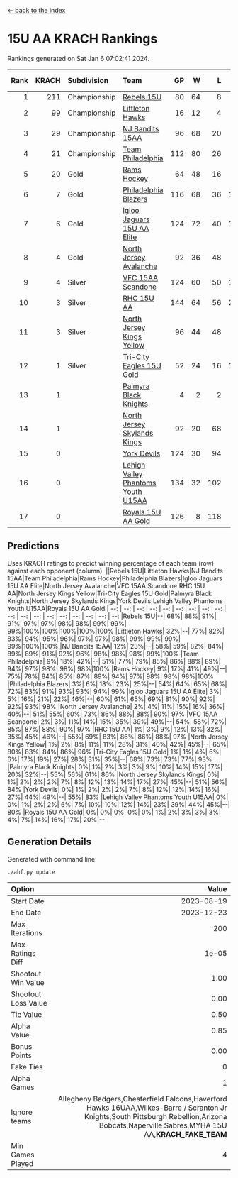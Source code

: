 [<- back to the index](readme.md)
# 15U AA KRACH Rankings
Rankings generated on Sat Jan  6 07:02:41 2024.

Rank|KRACH|Subdivision|Team|GP|W|L|T|OTW|OTL|SoS|Exp Wins|Win Diff
---:|---:|:---|:---|---:|---:|---:|---:|---:|---:|---:|---:|---:
1|211|Championship|[Rebels 15U](https://gamesheetstats.com/seasons/3659/teams/140654/schedule)|80|64|8|8|0|4|485|68.8|-0.0
2|99|Championship|[Littleton Hawks](https://gamesheetstats.com/seasons/3659/teams/177078/schedule)|16|12|4|0|0|0|59|12.8|-0.0
3|29|Championship|[NJ Bandits 15AA](https://gamesheetstats.com/seasons/3659/teams/140648/schedule)|96|68|20|8|0|4|32|72.9|0.0
4|21|Championship|[Team Philadelphia](https://gamesheetstats.com/seasons/3659/teams/140657/schedule)|112|80|26|6|4|0|31|83.9|0.0
5|20|Gold|[Rams Hockey](https://gamesheetstats.com/seasons/3659/teams/140653/schedule)|64|48|16|0|8|8|290|48.9|0.0
6|7|Gold|[Philadelphia Blazers](https://gamesheetstats.com/seasons/3659/teams/140652/schedule)|116|68|36|12|20|4|7|74.9|0.0
7|6|Gold|[Igloo Jaguars 15U AA Elite](https://gamesheetstats.com/seasons/3659/teams/140645/schedule)|124|72|40|12|8|8|6|78.9|0.0
8|4|Gold|[North Jersey Avalanche](https://gamesheetstats.com/seasons/3659/teams/140649/schedule)|92|36|48|8|8|4|229|40.9|0.0
9|4|Silver|[VFC 15AA Scandone](https://gamesheetstats.com/seasons/3659/teams/140659/schedule)|124|60|50|14|8|16|160|67.9|0.0
10|3|Silver|[RHC 15U AA](https://gamesheetstats.com/seasons/3659/teams/140655/schedule)|144|64|56|24|0|16|7|76.9|0.0
11|3|Silver|[North Jersey Kings Yellow](https://gamesheetstats.com/seasons/3659/teams/140650/schedule)|96|44|48|4|4|0|15|46.9|0.0
12|1|Silver|[Tri-City Eagles 15U Gold](https://gamesheetstats.com/seasons/3659/teams/140658/schedule)|52|24|16|12|0|0|2|30.9|0.0
13|1||[Palmyra Black Knights](https://gamesheetstats.com/seasons/3659/teams/140678/schedule)|4|2|2|0|0|0|0|2.9|0.0
14|1||[North Jersey Skylands Kings](https://gamesheetstats.com/seasons/3659/teams/140651/schedule)|92|20|68|4|0|4|32|22.9|0.0
15|0||[York Devils](https://gamesheetstats.com/seasons/3659/teams/140660/schedule)|124|30|94|0|8|8|13|30.9|0.0
16|0||[Lehigh Valley Phantoms Youth U15AA](https://gamesheetstats.com/seasons/3659/teams/140646/schedule)|134|32|102|0|0|4|5|32.9|0.0
17|0||[Royals 15U AA Gold](https://gamesheetstats.com/seasons/3659/teams/140656/schedule)|126|8|118|0|8|0|6|8.9|0.0

## Predictions
Uses KRACH ratings to predict winning percentage of each team (row) against each opponent (column).
||Rebels 15U|Littleton Hawks|NJ Bandits 15AA|Team Philadelphia|Rams Hockey|Philadelphia Blazers|Igloo Jaguars 15U AA Elite|North Jersey Avalanche|VFC 15AA Scandone|RHC 15U AA|North Jersey Kings Yellow|Tri-City Eagles 15U Gold|Palmyra Black Knights|North Jersey Skylands Kings|York Devils|Lehigh Valley Phantoms Youth U15AA|Royals 15U AA Gold
| --: | --: | --: | --: | --: | --: | --: | --: | --: | --: | --: | --: | --: | --: | --: | --: | --: | --: 
|Rebels 15U|--| 68%| 88%| 91%| 91%| 97%| 97%| 98%| 98%| 99%| 99%| 99%|100%|100%|100%|100%|100%
|Littleton Hawks| 32%|--| 77%| 82%| 83%| 94%| 95%| 96%| 97%| 97%| 98%| 99%| 99%| 99%| 99%|100%|100%
|NJ Bandits 15AA| 12%| 23%|--| 58%| 59%| 82%| 84%| 89%| 89%| 91%| 92%| 96%| 98%| 98%| 98%| 99%|100%
|Team Philadelphia|  9%| 18%| 42%|--| 51%| 77%| 79%| 85%| 86%| 88%| 89%| 94%| 97%| 98%| 98%| 98%|100%
|Rams Hockey|  9%| 17%| 41%| 49%|--| 75%| 78%| 84%| 85%| 87%| 89%| 94%| 97%| 98%| 98%| 98%|100%
|Philadelphia Blazers|  3%|  6%| 18%| 23%| 25%|--| 54%| 64%| 65%| 68%| 72%| 83%| 91%| 93%| 93%| 94%| 99%
|Igloo Jaguars 15U AA Elite|  3%|  5%| 16%| 21%| 22%| 46%|--| 60%| 61%| 65%| 69%| 81%| 90%| 92%| 92%| 93%| 98%
|North Jersey Avalanche|  2%|  4%| 11%| 15%| 16%| 36%| 40%|--| 51%| 55%| 60%| 73%| 86%| 88%| 88%| 90%| 97%
|VFC 15AA Scandone|  2%|  3%| 11%| 14%| 15%| 35%| 39%| 49%|--| 54%| 58%| 72%| 85%| 87%| 88%| 90%| 97%
|RHC 15U AA|  1%|  3%|  9%| 12%| 13%| 32%| 35%| 45%| 46%|--| 55%| 69%| 83%| 86%| 86%| 88%| 97%
|North Jersey Kings Yellow|  1%|  2%|  8%| 11%| 11%| 28%| 31%| 40%| 42%| 45%|--| 65%| 80%| 83%| 84%| 86%| 96%
|Tri-City Eagles 15U Gold|  1%|  1%|  4%|  6%|  6%| 17%| 19%| 27%| 28%| 31%| 35%|--| 68%| 73%| 73%| 77%| 93%
|Palmyra Black Knights|  0%|  1%|  2%|  3%|  3%|  9%| 10%| 14%| 15%| 17%| 20%| 32%|--| 55%| 56%| 61%| 86%
|North Jersey Skylands Kings|  0%|  1%|  2%|  2%|  2%|  7%|  8%| 12%| 13%| 14%| 17%| 27%| 45%|--| 51%| 56%| 84%
|York Devils|  0%|  1%|  2%|  2%|  2%|  7%|  8%| 12%| 12%| 14%| 16%| 27%| 44%| 49%|--| 55%| 83%
|Lehigh Valley Phantoms Youth U15AA|  0%|  0%|  1%|  2%|  2%|  6%|  7%| 10%| 10%| 12%| 14%| 23%| 39%| 44%| 45%|--| 80%
|Royals 15U AA Gold|  0%|  0%|  0%|  0%|  0%|  1%|  2%|  3%|  3%|  3%|  4%|  7%| 14%| 16%| 17%| 20%|--

## Generation Details

Generated with command line:
```
./ahf.py update
```

| Option | Value |
| :----- | ----: |
| Start Date | 2023-08-19 |
| End Date | 2023-12-23 |
| Max Iterations | 200 |
| Max Ratings Diff | 1e-05 |
| Shootout Win Value | 1.00 |
| Shootout Loss Value | 0.00 |
| Tie Value | 0.50 |
| Alpha Value | 0.85 |
| Bonus Points | 0.00 |
| Fake Ties | 0 |
| Alpha Games | 1 |
| Ignore teams | Allegheny Badgers,Chesterfield Falcons,Haverford Hawks 16UAA,Wilkes-Barre / Scranton Jr Knights,South Pittsburgh Rebellion,Arizona Bobcats,Naperville Sabres,MYHA 15U AA,__KRACH_FAKE_TEAM__ |
| Min Games Played | 4 |

